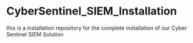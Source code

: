 # CyberSentinel_SIEM_Installation
this is a installation repository for the complete installation of our Cyber Sentinel SIEM Solution

